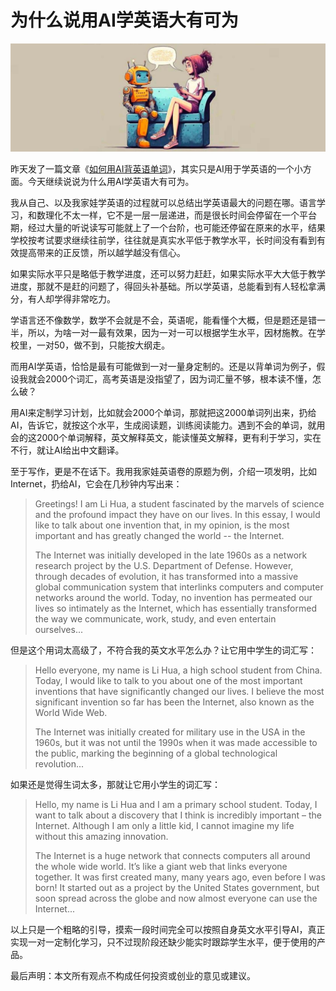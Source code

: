 # 为什么说用AI学英语大有可为

![cover](cover.jpg)

昨天发了一篇文章《[如何用AI背英语单词](../2023-07-14-ai-english/index.html)》，其实只是AI用于学英语的一个小方面。今天继续说说为什么用AI学英语大有可为。

我从自己、以及我家娃学英语的过程就可以总结出学英语最大的问题在哪。语言学习，和数理化不太一样，它不是一层一层递进，而是很长时间会停留在一个平台期，经过大量的听说读写可能就上了一个台阶，也可能还停留在原来的水平，结果学校按考试要求继续往前学，往往就是真实水平低于教学水平，长时间没有看到有效提高带来的正反馈，所以越学越没有信心。

如果实际水平只是略低于教学进度，还可以努力赶赶，如果实际水平大大低于教学进度，那就不是赶的问题了，得回头补基础。所以学英语，总能看到有人轻松拿满分，有人却学得非常吃力。

学语言还不像数学，数学不会就是不会，英语呢，能看懂个大概，但是题还是错一半，所以，为啥一对一最有效果，因为一对一可以根据学生水平，因材施教。在学校里，一对50，做不到，只能按大纲走。

而用AI学英语，恰恰是最有可能做到一对一量身定制的。还是以背单词为例子，假设我就会2000个词汇，高考英语是没指望了，因为词汇量不够，根本读不懂，怎么破？

用AI来定制学习计划，比如就会2000个单词，那就把这2000单词列出来，扔给AI，告诉它，就按这个水平，生成阅读题，训练阅读能力。遇到不会的单词，就用会的这2000个单词解释，英文解释英文，能读懂英文解释，更有利于学习，实在不行，就让AI给出中文翻译。

至于写作，更是不在话下。我用我家娃英语卷的原题为例，介绍一项发明，比如Internet，扔给AI，它会在几秒钟内写出来：

> Greetings! I am Li Hua, a student fascinated by the marvels of science and the profound impact they have on our lives. In this essay, I would like to talk about one invention that, in my opinion, is the most important and has greatly changed the world -- the Internet.
> 
> The Internet was initially developed in the late 1960s as a network research project by the U.S. Department of Defense. However, through decades of evolution, it has transformed into a massive global communication system that interlinks computers and computer networks around the world. Today, no invention has permeated our lives so intimately as the Internet, which has essentially transformed the way we communicate, work, study, and even entertain ourselves...

但是这个用词太高级了，不符合我的英文水平怎么办？让它用中学生的词汇写：

> Hello everyone, my name is Li Hua, a high school student from China. Today, I would like to talk to you about one of the most important inventions that have significantly changed our lives. I believe the most significant invention so far has been the Internet, also known as the World Wide Web.
> 
> The Internet was initially created for military use in the USA in the 1960s, but it was not until the 1990s when it was made accessible to the public, marking the beginning of a global technological revolution...

如果还是觉得生词太多，那就让它用小学生的词汇写：

> Hello, my name is Li Hua and I am a primary school student. Today, I want to talk about a discovery that I think is incredibly important – the Internet. Although I am only a little kid, I cannot imagine my life without this amazing innovation.
> 
> The Internet is a huge network that connects computers all around the whole wide world. It’s like a giant web that links everyone together. It was first created many, many years ago, even before I was born! It started out as a project by the United States government, but soon spread across the globe and now almost everyone can use the Internet...

以上只是一个粗略的引导，摸索一段时间完全可以按照自身英文水平引导AI，真正实现一对一定制化学习，只不过现阶段还缺少能实时跟踪学生水平，便于使用的产品。

最后声明：本文所有观点不构成任何投资或创业的意见或建议。
